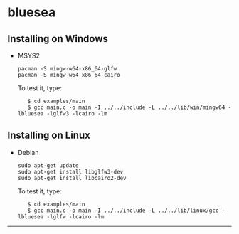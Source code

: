 # bluesea

## Installing on Windows

- MSYS2

   ```
   pacman -S mingw-w64-x86_64-glfw
   pacman -S mingw-w64-x86_64-cairo
   ```
   To test it, type:

   ```
      $ cd examples/main
      $ gcc main.c -o main -I ../../include -L ../../lib/win/mingw64 -lbluesea -lglfw3 -lcairo -lm
   ```

## Installing on Linux

- Debian

   ```
   sudo apt-get update
   sudo apt-get install libglfw3-dev
   sudo apt-get install libcairo2-dev
   ```

   To test it, type:

   ```
      $ cd examples/main
      $ gcc main.c -o main -I ../../include -L ../../lib/linux/gcc -lbluesea -lglfw -lcairo -lm
   ```

---
